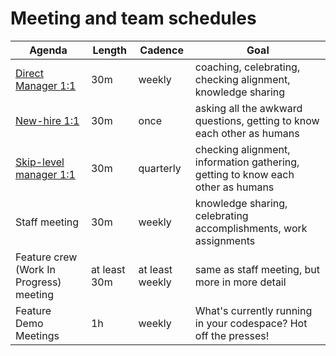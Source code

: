 # Meeting and team schedules

| Agenda | Length | Cadence | Goal |
|---|---|---|---|
|[Direct Manager 1:1](1on1.md)|30m|weekly | coaching, celebrating, checking alignment, knowledge sharing|
|[New-hire 1:1](1on1_init.md)|30m|once| asking all the awkward questions, getting to know each other as humans|
|[Skip-level manager 1:1](1on1.md) | 30m | quarterly | checking alignment, information gathering, getting to know each other as humans|
|Staff meeting | 30m | weekly | knowledge sharing, celebrating accomplishments, work assignments |
|Feature crew (Work In Progress) meeting | at least 30m | at least weekly | same as staff meeting, but more in more detail |
|Feature Demo Meetings | 1h | weekly | What's currently running in your codespace? Hot off the presses!|
